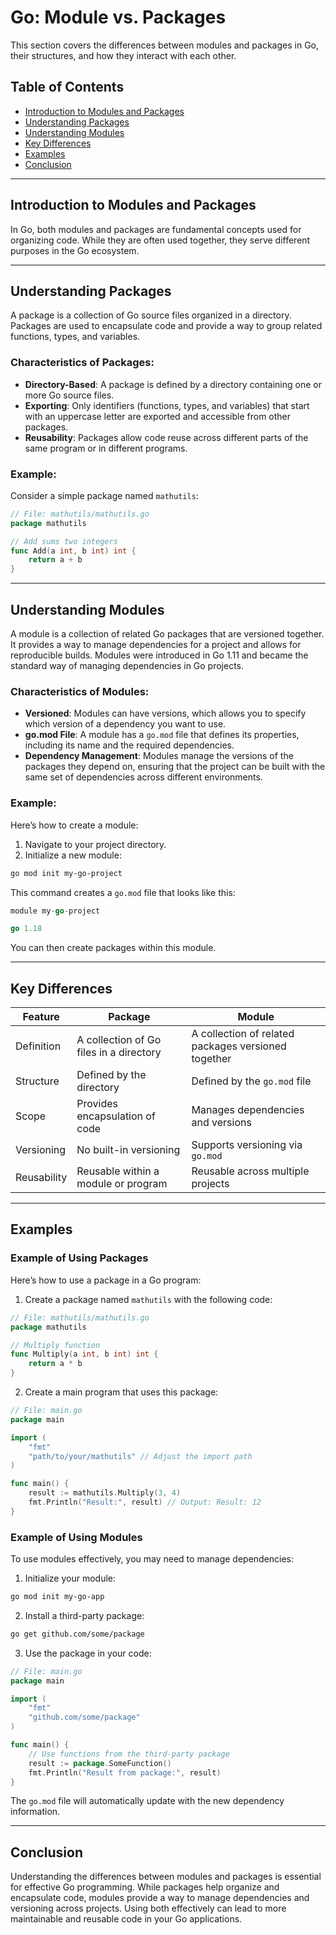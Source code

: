 # Go: Module vs. Packages

This section covers the differences between modules and packages in Go, their structures, and how they interact with each other.

## Table of Contents
- [Introduction to Modules and Packages](#introduction-to-modules-and-packages)
- [Understanding Packages](#understanding-packages)
- [Understanding Modules](#understanding-modules)
- [Key Differences](#key-differences)
- [Examples](#examples)
- [Conclusion](#conclusion)

---

## Introduction to Modules and Packages

In Go, both modules and packages are fundamental concepts used for organizing code. While they are often used together, they serve different purposes in the Go ecosystem.

---

## Understanding Packages

A package is a collection of Go source files organized in a directory. Packages are used to encapsulate code and provide a way to group related functions, types, and variables.

### Characteristics of Packages:

- **Directory-Based**: A package is defined by a directory containing one or more Go source files.
- **Exporting**: Only identifiers (functions, types, and variables) that start with an uppercase letter are exported and accessible from other packages.
- **Reusability**: Packages allow code reuse across different parts of the same program or in different programs.

### Example:

Consider a simple package named `mathutils`:

```go
// File: mathutils/mathutils.go
package mathutils

// Add sums two integers
func Add(a int, b int) int {
    return a + b
}
```

---

## Understanding Modules

A module is a collection of related Go packages that are versioned together. It provides a way to manage dependencies for a project and allows for reproducible builds. Modules were introduced in Go 1.11 and became the standard way of managing dependencies in Go projects.

### Characteristics of Modules:

- **Versioned**: Modules can have versions, which allows you to specify which version of a dependency you want to use.
- **go.mod File**: A module has a `go.mod` file that defines its properties, including its name and the required dependencies.
- **Dependency Management**: Modules manage the versions of the packages they depend on, ensuring that the project can be built with the same set of dependencies across different environments.

### Example:

Here’s how to create a module:

1. Navigate to your project directory.
2. Initialize a new module:

```bash
go mod init my-go-project
```

This command creates a `go.mod` file that looks like this:

```go
module my-go-project

go 1.18
```

You can then create packages within this module.

---

## Key Differences

| Feature              | Package                                     | Module                                      |
|----------------------|---------------------------------------------|---------------------------------------------|
| Definition           | A collection of Go files in a directory    | A collection of related packages versioned together |
| Structure            | Defined by the directory                    | Defined by the `go.mod` file                |
| Scope                | Provides encapsulation of code              | Manages dependencies and versions            |
| Versioning           | No built-in versioning                      | Supports versioning via `go.mod`            |
| Reusability          | Reusable within a module or program        | Reusable across multiple projects            |

---

## Examples

### Example of Using Packages

Here’s how to use a package in a Go program:

1. Create a package named `mathutils` with the following code:

```go
// File: mathutils/mathutils.go
package mathutils

// Multiply function
func Multiply(a int, b int) int {
    return a * b
}
```

2. Create a main program that uses this package:

```go
// File: main.go
package main

import (
    "fmt"
    "path/to/your/mathutils" // Adjust the import path
)

func main() {
    result := mathutils.Multiply(3, 4)
    fmt.Println("Result:", result) // Output: Result: 12
}
```

### Example of Using Modules

To use modules effectively, you may need to manage dependencies:

1. Initialize your module:

```bash
go mod init my-go-app
```

2. Install a third-party package:

```bash
go get github.com/some/package
```

3. Use the package in your code:

```go
// File: main.go
package main

import (
    "fmt"
    "github.com/some/package"
)

func main() {
    // Use functions from the third-party package
    result := package.SomeFunction()
    fmt.Println("Result from package:", result)
}
```

The `go.mod` file will automatically update with the new dependency information.

---

## Conclusion

Understanding the differences between modules and packages is essential for effective Go programming. While packages help organize and encapsulate code, modules provide a way to manage dependencies and versioning across projects. Using both effectively can lead to more maintainable and reusable code in your Go applications.

